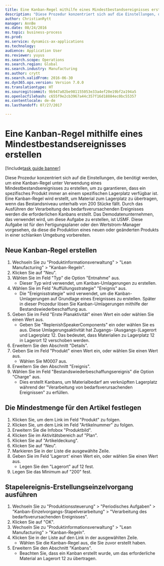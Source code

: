 ```yaml
--- 
title: Eine Kanban-Regel mithilfe eines Mindestbestandsereignisses erstellen
description: "Diese Prozedur konzentriert sich auf die Einstellungen, die benötigt werden, um eine Kanban-Regel unter Verwendung eines Mindestbestandsereignisses zu erstellen, um zu garantieren, dass ein spezifisches Produkt immer an einem spezifischen Lagerplatz verfügbar ist."
author: ChristianRytt
manager: AnnBe
ms.date: 08/24/2016
ms.topic: business-process
ms.prod: 
ms.service: dynamics-ax-applications
ms.technology: 
audience: Application User
ms.reviewer: yuyus
ms.search.scope: Operations
ms.search.region: Global
ms.search.industry: Manufacturing
ms.author: crytt
ms.search.validFrom: 2016-06-30
ms.dyn365.ops.version: Version 7.0.0
ms.translationtype: HT
ms.sourcegitcommit: 9b947a02be981155053e33a4ef20e19bf2a194a5
ms.openlocfilehash: c655f9e2cb3967a44c357f16d18884ec0bc55357
ms.contentlocale: de-de
ms.lasthandoff: 07/27/2017

---
```

# Eine Kanban-Regel mithilfe eines Mindestbestandsereignisses erstellen

[!include[task guide banner](../../includes/task-guide-banner.md)]

Diese Prozedur konzentriert sich auf die Einstellungen, die benötigt werden, um eine Kanban-Regel unter Verwendung eines Mindestbestandsereignisses zu erstellen, um zu garantieren, dass ein spezifisches Produkt immer an einem spezifischen Lagerplatz verfügbar ist. Eine Kanban-Regel wird erstellt, um Material zum Lagerplatz zu übertragen, wenn das Bestandsniveau unterhalb von 200 Stücke fällt. Durch das Ausführen der Verarbeitung des bedarfsverursachenden Ereignisses werden die erforderlichen Kanbans erstellt. Das Demodatenunternehmen, das verwendet wird, um diese Aufgabe zu erstellen, ist USMF. Diese Aufgabe ist für den Fertigungsplaner oder den Wertstrom-Manager vorgesehen, da diese die Produktion eines neuen oder geänderten Produkts in einer schlanken Umgebung vorbereiten.


## Neue Kanban-Regel erstellen
1. Wechseln Sie zu "Produktinformationsverwaltung" > "Lean Manufacturing" > "Kanban-Regeln".
2. Klicken Sie auf "Neu".
3. Wählen Sie im Feld "Typ" die Option "Entnahme" aus.
    * Dieser Typ wird verwendet, um Kanban-Umlagerungen zu erstellen.  
4. Wählen Sie im Feld "Auffüllungsstrategie" "Ereignis" aus.
    * Die "Ereignisstrategie" wird verwendet, um die Kanban-Umlagerungen auf Grundlage eines Ereignisses zu erstellen. Später in dieser Prozedur lösen Sie Kanban-Umlagerungen mithilfe der Bestandswiederbeschaffung aus.  
5. Geben Sie im Feld "Erste Planaktivität" einen Wert ein oder wählen Sie einen Wert aus.
    * Geben Sie "ReplenishSpeakerComponents" ein oder wählen Sie es aus. Diese Umlagerungsaktivität hat Zugangs- (Ausgangs-)Lagerort und Lagerplatz 12. Das bedeutet, dass Materialien zu Lagerplatz 12 in Lagerort 12 verschoben werden.  
6. Erweitern Sie den Abschnitt "Details".
7. Geben Sie im Feld "Produkt" einen Wert ein, oder wählen Sie einen Wert aus.
    * Wählen Sie M0007 aus.  
8. Erweitern Sie den Abschnitt "Ereignis".
9. Wählen Sie im Feld "Bestandswiederbeschaffungsereignis" die Option "Charge" aus.
    * Dies erstellt Kanbans, um Materialbedarf am verknüpften Lagerplatz während der "Verarbeitung von bedarfsverursachenden Ereignissen" zu erfüllen.  

## Die Mindestmenge für den Artikel festlegen
1. Klicken Sie, um dem Link im Feld "Produkt" zu folgen.
2. Klicken Sie, um dem Link im Feld "Artikelnummer" zu folgen.
3. Erweitern Sie die Infobox "Produktbild".
4. Klicken Sie im Aktivitätsbereich auf "Plan".
5. Klicken Sie auf "Artikeldeckung".
6. Klicken Sie auf "Neu".
7. Markieren Sie in der Liste die ausgewählte Zeile.
8. Geben Sie im Feld 'Lagerort' einen Wert ein, oder wählen Sie einen Wert aus.
    * Legen Sie den "Lagerort" auf 12 fest.  
9. Legen Sie das Minimum auf "200" fest.

## Stapelereignis-Erstellungseinzelvorgang ausführen
1. Wechseln Sie zu "Produktionssteuerung" > "Periodisches Aufgaben" > "Kanban-Einzelvorgangs-Stapelverarbeitung" > "Verarbeitung des bedarfsverursachenden Ereignisses".
2. Klicken Sie auf "OK".
3. Wechseln Sie zu "Produktinformationsverwaltung" > "Lean Manufacturing" > "Kanban-Regeln".
4. Klicken Sie in der Liste auf den Link in der ausgewählten Zeile.
    * Wählen Sie die Kanban-Regel aus, die Sie zuvor erstellt haben.  
5. Erweitern Sie den Abschnitt "Kanbans".
    * Beachten Sie, dass ein Kanban erstellt wurde, um das erforderliche Material an Lagerort 12 zu übertragen.  


